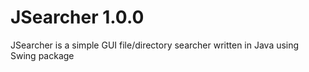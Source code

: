 # JSearcher 1.0.0
JSearcher is a simple GUI file/directory searcher written in Java using Swing package
